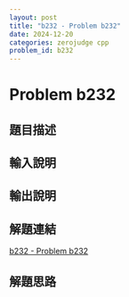 ```yaml
---
layout: post
title: "b232 - Problem b232"
date: 2024-12-20
categories: zerojudge cpp
problem_id: b232
---
```


# Problem b232

## 題目描述



## 輸入說明



## 輸出說明



## 解題連結

[b232 - Problem b232](https://zerojudge.tw/ShowProblem?problemid=b232)

## 解題思路

